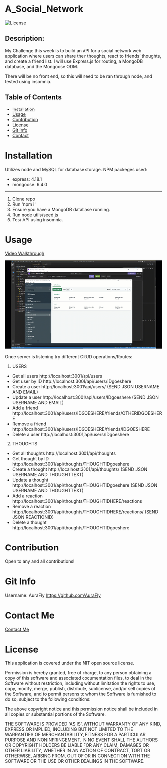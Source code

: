 # A_Social_Network

![License](https://img.shields.io/badge/license-MIT-brightgreen)

## Description:

My Challenge this week is to build an API for a social network web application where users can share their thoughts, react to friends’ thoughts, and create a friend list. I will use Express.js for routing, a MongoDB database, and the Mongoose ODM.

There will be no front end, so this will need to be ran through node, and tested using insomnia.

## Table of Contents

- [Installation](#installation)
- [Usage](#usage)
- [Contribution](#contribution)
- [License](#license)
- [Git Info](#git-info)
- [Contact](#contact-me)

# Installation

Utilizes node and MySQL for database storage.
NPM packeges used:

- express: 4.18.1
- mongoose: 6.4.0

---

1. Clone repo
2. Run 'npm i'
3. Ensure you have a MongoDB database running.
4. Run node utils/seed.js
5. Test API using insomnia.

# Usage

[Video Walkthrough](https://drive.google.com/file/d/16vtG2LnEwR87zNjPP9ec5EMwNNyz_rbc/view?usp=sharing)

![example](./media/SS.gif)

Once server is listening try different CRUD operations/Routes:

1. USERS

- Get all users http://localhost:3001/api/users
- Get user by ID http://localhost:3001/api/users/IDgoeshere
- Create a user http://localhost:3001/api/users/ (SEND JSON USERNAME AND EMAIL)
- Update a user http://localhost:3001/api/users/IDgoeshere (SEND JSON USERNAME AND EMAIL)
- Add a friend http://localhost:3001/api/users/IDGOESHERE/friends/OTHERIDGOESHERE
- Remove a friend http://localhost:3001/api/users/IDGOESHERE/friends/IDGOESHERE
- Delete a user http://localhost:3001/api/users/IDgoeshere

2. THOUGHTS

- Get all thoughts http://localhost:3001/api/thoughts
- Get thought by ID http://localhost:3001/api/thoughts/THOUGHTIDgoeshere
- Create a thought http://localhost:3001/api/thoughts/ (SEND JSON USERNAME AND THOUGHTTEXT)
- Update a thought http://localhost:3001/api/thoughts/THOUGHTIDgoeshere (SEND JSON USERNAME AND THOUGHTTEXT)
- Add a reaction http://localhost:3001/api/thoughts/THOUGHTIDHERE/reactions
- Remove a reaction http://localhost:3001/api/thoughts/THOUGHTIDHERE/reactions/ (SEND JSON REACTIONID)
- Delete a thought http://localhost:3001/api/thoughts/THOUGHTIDgoeshere

# Contribution

Open to any and all contributions!

# Git Info

Username: AuraFly
https://github.com/AuraFly

# Contact Me

[Contact Me](mailto:auraflydev@gmail.com)

# License

This application is covered under the MIT open source license.

Permission is hereby granted, free of charge, to any person obtaining a copy of this software and associated documentation files, to deal in the Software without restriction, including without limitation the rights to use, copy, modify, merge, publish, distribute, sublicense, and/or sell copies of the Software, and to permit persons to whom the Software is furnished to do so, subject to the following conditions:

The above copyright notice and this permission notice shall be included in all copies or substantial portions of the Software.

THE SOFTWARE IS PROVIDED 'AS IS', WITHOUT WARRANTY OF ANY KIND, EXPRESS OR IMPLIED, INCLUDING BUT NOT LIMITED TO THE WARRANTIES OF MERCHANTABILITY, FITNESS FOR A PARTICULAR PURPOSE AND NONINFRINGEMENT. IN NO EVENT SHALL THE AUTHORS OR COPYRIGHT HOLDERS BE LIABLE FOR ANY CLAIM, DAMAGES OR OTHER LIABILITY, WHETHER IN AN ACTION OF CONTRACT, TORT OR OTHERWISE, ARISING FROM, OUT OF OR IN CONNECTION WITH THE SOFTWARE OR THE USE OR OTHER DEALINGS IN THE SOFTWARE.
